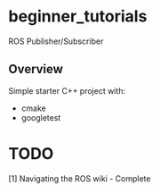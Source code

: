 # beginner_tutorials
ROS Publisher/Subscriber


## Overview

Simple starter C++ project with:

- cmake
- googletest


# TODO
[1] Navigating the ROS wiki - Complete